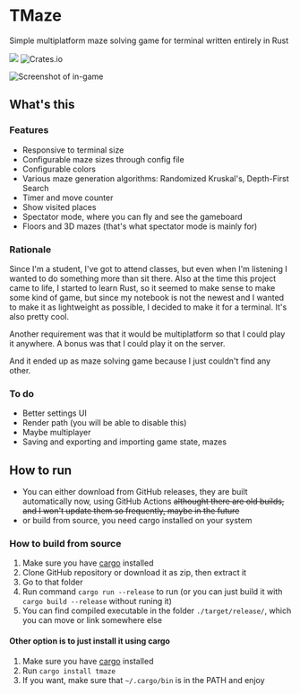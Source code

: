 # TMaze

Simple multiplatform maze solving game for terminal written entirely in  Rust

![](https://img.shields.io/crates/d/tmaze)
![Crates.io](https://img.shields.io/crates/v/tmaze)

![Screenshot of in-game](https://github.com/ur-fault/tmaze/blob/master/readme_assets/screenshot_ingame.png?raw=true)

## What's this

### Features
- Responsive to terminal size
- Configurable maze sizes through config file
- Configurable colors
- Various maze generation algorithms: Randomized Kruskal's, Depth-First Search
- Timer and move counter
- Show visited places
- Spectator mode, where you can fly and see the gameboard
- Floors and 3D mazes (that's what spectator mode is mainly for)


### Rationale
Since I'm a student, I've got to attend classes, but even when I'm listening I wanted to do something more than sit there. Also at the time this project came to life, I started to learn Rust, so it seemed to make sense to make some kind of game, but since my notebook is not the newest and I wanted to make it as lightweight as possible, I decided to make it for a terminal. It's also pretty cool.

Another requirement was that it would be multiplatform so that I could play it anywhere. A bonus was that I could play it on the server.

And it ended up as maze solving game because I just couldn't find any other.

### To do
- Better settings UI
- Render path (you will be able to disable this)
- Maybe multiplayer
- Saving and exporting and importing game state, mazes

## How to run
- You can either download from GitHub releases,  they are built automatically now, using GitHub Actions ~~althought there are old builds, and I won't update them so frequently, maybe in the future~~
- or build from source, you need cargo installed on your system

### How to build from source
1. Make sure you have [cargo](https://crates.io/) installed
1. Clone GitHub repository or download it as zip, then extract it
1. Go to that folder
1. Run command `cargo run --release` to run (or you can just build it with `cargo build --release` without runing it)
1. You can find compiled executable in the folder `./target/release/`, which you can move or link somewhere else

#### Other option is to just install it using cargo
1. Make sure you have [cargo](https://crates.io/) installed
1. Run `cargo install tmaze`
1. If you want, make sure that `~/.cargo/bin` is in the PATH and enjoy
